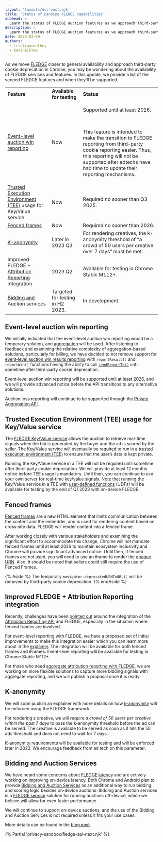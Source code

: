 ```yaml
---
layout: 'layouts/doc-post.njk'
title: 'Status of pending FLEDGE capabilities'
subhead: >
  Learn the status of FLEDGE auction features as we approach third-party cookie deprecation.
description: >
  Learn the status of FLEDGE auction features as we approach third-party cookie deprecation.
date: 2023-02-09
authors:
  - tristramsouthey
  - kevinkiklee
---
```


As we move [FLEDGE](/docs/privacy-sandbox/fledge/) closer to general availability and approach third-party cookie deprecation in Chrome, you may be wondering about the availability of FLEDGE services and features. In this update, we provide a list of the scoped FLEDGE features and when they’ll be supported. 

<table>
  <tr>
   <td><strong>Feature</strong>
   </td>
   <td><strong>Available for testing</strong>
   </td>
   <td><strong>Status</strong>
   </td>
  </tr>
  <tr>
   <td><a href="https://github.com/WICG/turtledove/blob/main/FLEDGE.md#5-event-level-reporting-for-now">Event-level auction win reporting</a>
   </td>
   <td>Now
   </td>
   <td>
   <p>Supported until at least 2026.</p><br/>
   <p>This feature is intended to make the transition to FLEDGE reporting from third-party cookie reporting easier. Thus, this reporting will not be supported after adtechs have had time to update their reporting mechanisms.
   </p>
   </td>
  </tr>
  <tr>
   <td><a href="https://github.com/privacysandbox/fledge-docs/blob/main/trusted_services_overview.md#trusted-execution-environment">Trusted Execution Environment (TEE)</a> usage for Key/Value service
   </td>
   <td>Now
   </td>
   <td>Required no sooner than Q3 2025.
   </td>
  </tr>
  <tr>
   <td><a href="/docs/privacy-sandbox/fenced-frame/">Fenced frames</a>
   </td>
   <td>Now
   </td>
   <td>Required no sooner than 2026.
   </td>
  </tr>
  <tr>
   <td><a href="https://github.com/WICG/turtledove/blob/main/FLEDGE_k_anonymity_server.md">K-anonymity</a>
   </td>
   <td>Later in 2023 Q3
   </td>
   <td>For rendering creatives, the k-anonymity threshold of “a crowd of 50 users per creative over 7 days” must be met. 
   </td>
  </tr>
  <tr>
   <td>Improved FLEDGE + <a href="/docs/privacy-sandbox/attribution-reporting/">Attribution Reporting</a> integration
   </td>
   <td>2023 Q2
   </td>
   <td>Available for testing in Chrome Stable M112+.
   </td>
  </tr>
  <tr>
   <td><a href="/blog/fledge-service-overview/#bidding-auction-service">Bidding and Auction services</a>
   </td>
   <td>Targeted for testing in H2 2023.
   </td>
   <td>In development. 
   </td>
  </tr>
</table>

## Event-level auction win reporting

We initially indicated that the event-level auction win reporting would be a temporary solution, and [aggregation](/docs/privacy-sandbox/private-aggregation/) will be used. After listening to feedback and examining the relative complexity of aggregation-based solutions, particularly for billing, we have decided to not remove support for [event-level auction win results reporting](https://github.com/WICG/turtledove/blob/main/FLEDGE.md#5-event-level-reporting-for-now) with `reportResult()` and `reportWin()` functions having the ability to call [`sendReportTo()`](https://github.com/WICG/turtledove/blob/main/Proposed_First_FLEDGE_OT_Details.md#reporting) until sometime after third-party cookie deprecation. 

Event-level auction win reporting will be supported until at least 2026, and we will provide advanced notice before the API transitions to any alternative solutions. 

Auction loss reporting will continue to be supported through the [Private Aggregation API](https://github.com/WICG/turtledove/blob/main/FLEDGE_extended_PA_reporting.md).

## Trusted Execution Environment (TEE) usage for Key/Value service

The [FLEDGE Key/Value service](/blog/open-sourcing-fledge-key-value-service/) allows the auction to retrieve real-time signals when the bid is generated by the buyer and the ad is scored by the seller. The Key/Value service will eventually be required to run in a [trusted execution environment (TEE)](https://github.com/privacysandbox/fledge-docs/blob/main/trusted_services_overview.md#trusted-execution-environment) to ensure that the user’s data is kept private.

Running the Key/Value service in a TEE will not be required until sometime after third-party cookie deprecation. We will provide at least 12 months notice before TEE usage is mandatory. Until then, you can continue to use [your own server](https://github.com/WICG/turtledove/blob/main/FLEDGE.md#3-buyers-provide-ads-and-bidding-functions-byos-for-now) for real-time key/value signals. Note that running the Key/Value service in a TEE with [user-defined functions](https://github.com/privacysandbox/fledge-docs/blob/main/key_value_service_trust_model.md#support-for-user-defined-functions-udfs) (UDFs) will be available for testing by the end of Q1 2023 with on-device FLEDGE. 

## Fenced frames

[Fenced frames](/docs/privacy-sandbox/fenced-frame/) are a new HTML element that limits communication between the content and the embedder, and is used for rendering content based on cross-site data. FLEDGE will render content into a fenced frame.

After working closely with various stakeholders and examining the significant effort to accommodate this change, Chrome will not mandate fenced frames until at least 2026 to maintain ecosystem inclusivity,and Chrome will provide significant advanced notice. Until then, if fenced frames are not used, you will need to use an iframe to render the [opaque URN](https://github.com/WICG/fenced-frame/blob/master/explainer/opaque_src.md). Also, it should be noted that sellers could still require the use of Fenced Frames.

{% Aside %}
The temporary `navigator.deprecatedURNToURL()` will be removed by third-party cookie deprecation.
{% endAside %}

## Improved FLEDGE + Attribution Reporting integration

Recently, challenges have been [pointed out](https://github.com/WICG/turtledove/issues/281) around the integration of the [Attribution Reporting API](/docs/privacy-sandbox/attribution-reporting/) and FLEDGE, especially in the situation where fenced frames are involved. 

For event-level reporting with FLEDGE, we have a proposed set of initial improvements to make this integration easier which you can learn more about in the [explainer](https://github.com/WICG/turtledove/blob/main/Fenced_Frames_Ads_Reporting.md#support-for-attribution-reporting). The integration will be available for both fenced frames and iFrames. Event-level reporting will be available for testing in Chrome Stable M112+.

For those who need [aggregate attribution reporting with FLEDGE](https://github.com/WICG/turtledove/issues/289), we are working on more flexible solutions to capture more bidding signals with aggregate reporting, and we will publish a proposal once it is ready. 

## K-anonymity

We will soon publish an explainer with more details on how [k-anonymity](https://github.com/WICG/turtledove/blob/main/FLEDGE_k_anonymity_server.md) will be enforced using the FLEDGE framework.

For rendering a creative, we will require _a crowd of 50 users per creative within the past 7 days_ to pass the k-anonymity threshold before the ad can be served. The creative is available to be served as soon as it hits the 50 ads threshold and does not need to wait for 7 days. 

K-anonymity requirements will be available for testing and will be enforced later in 2023. We encourage feedback from ad tech on this parameter.

## Bidding and Auction Services

We have heard some concerns about [FLEDGE latency](https://github.com/WICG/turtledove/issues/385) and are actively working on improving on-device latency. Both Chrome and Android plan to provide [Bidding and Auction Services](https://github.com/privacysandbox/fledge-docs/blob/main/bidding_auction_services_api.md) as an additional way to run bidding and scoring logic besides on-device auctions. Bidding and Auction services is a [FLEDGE service](/blog/fledge-service-overview/) solution for running auctions off-device, which we believe will allow for even faster performance.

We will continue to support on-device auctions, and the use of the Bidding and Auction Services is not required unless it fits your use cases.

More details can be found in the [blog post](/blog/bidding-and-auction-services-availability/).

{% Partial 'privacy-sandbox/fledge-api-next.njk' %}
